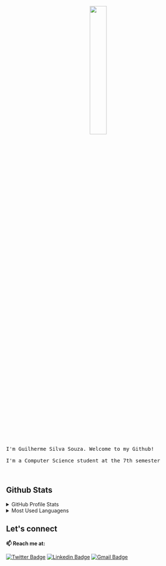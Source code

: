 <div align="center">
  <img src="https://media.giphy.com/media/MeJgB3yMMwIaHmKD4z/giphy.gif" width="30%">
 </div>
  <br><br>
  <samp>
    I'm Guilherme Silva Souza. Welcome to my Github!
    <br><br>
    I'm a Computer Science student at the 7th semester
  </samp>
</p>

<br>

##  Github Stats

<details>
  <summary> GitHub Profile Stats</summary>
  <br/>
  <a href="https://github.com/anuraghazra/github-readme-stats"><img alt="Guilherme Silva Souza's Github Stats" src="https://github-readme-stats.vercel.app/api?username=gss214&hide=javascript,html,java&show_icons=true&theme=dracula" /></a>
</details>

<details>
  <summary> Most Used Languagens</summary>
  <br/>
  <a href="https://github.com/anuraghazra/github-readme-stats"><img alt="Guilherme Silva Souza's Most Used Languagens" src="https://github-readme-stats.vercel.app/api/top-langs/?username=gss214" /></a>
</details>

##  Let's connect 


 **📫 Reach me at:**<br>

  [![Twitter Badge](https://img.shields.io/badge/-Twitter-1ca0f1?style=flat-square&labelColor=1ca0f1&logo=twitter&logoColor=white&link=https://twitter.com/opakholis)](https://twitter.com/guilhermedbr)
  [![Linkedin Badge](https://img.shields.io/badge/-LinkedIn-blue?style=flat-square&logo=Linkedin&logoColor=white&link=https://www.linkedin.com/in/opakholis/)](https://www.linkedin.com/in/guilhermesouza214/)
  [![Gmail Badge](https://img.shields.io/badge/Gmail-D14863?style=flat-square&logo=Gmail&logoColor=white)](mailto:gss214.gs@gmail.com)
  
</p>
